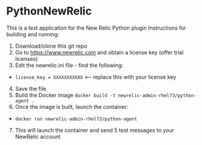 # PythonNewRelic

This is a test application for the New Relic Python plugin
Instructions for building and running:
1. Download/clone this git repo
2. Go to https://www.newrelic.com and obtain a license key (offer trial licenses)
3. Edit the newrelic.ini file - find the following:
* `license_key = XXXXXXXXXXX` <-- replace this with your license key
4. Save the file
5. Build the Docker image `docker build -t newrelic-admin-rhel73/python-agent .`
6. Once the image is built, launch the container:
* `docker run newrelic-admin-rhel73/python-agent`
7. This will launch the container and send 5 test messages to your NewRelic account

